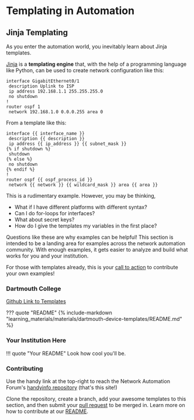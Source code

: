 # Templating in Automation

## Jinja Templating

As you enter the automation world, you inevitably learn about Jinja templates.

[Jinja](https://jinja.palletsprojects.com/) is a **templating engine** that, with the help of a programming language like Python, can be used to create network configuration like this:

```
interface GigabitEthernet0/1
 description Uplink to ISP
 ip address 192.168.1.1 255.255.255.0
 no shutdown
!
router ospf 1
 network 192.168.1.0 0.0.0.255 area 0
```

From a template like this:

```
interface {{ interface_name }}
 description {{ description }}
 ip address {{ ip_address }} {{ subnet_mask }}
{% if shutdown %}
 shutdown
{% else %}
 no shutdown
{% endif %}
!
router ospf {{ ospf_process_id }}
 network {{ network }} {{ wildcard_mask }} area {{ area }}
```

This is a rudimentary example. However, you may be thinking,
- What if I have different platforms with different syntax?
- Can I do for-loops for interfaces?
- What about secret keys?
- How do I give the templates my variables in the first place?

Questions like these are why examples can be helpful! This section is intended to be a landing area for examples across the network automation community. With enough examples, it gets easier to analyze and build what works for you and your institution.

For those with templates already, this is your [call to action](#contributing) to contribute your own examples!

### Dartmouth College

[Github Link to Templates](https://github.com/Network-Automation-Forum/handyinfo/tree/main/docs/learning_materials/materials/dartmouth-device-templates)

??? quote "README"
    {%
    include-markdown "learning_materials/materials/dartmouth-device-templates/README.md" 
    %}


### Your Institution Here

!!! quote "Your README"
    Look how cool you'll be.

### Contributing

Use the handy link at the top-right to reach the Network Automation Forum's [handyinfo repository](https://github.com/Network-Automation-Forum/handyinfo) (that's this site!)

Clone the repository, create a branch, add your awesome templates to this section, and then submit your [pull request](https://docs.github.com/en/pull-requests/collaborating-with-pull-requests/proposing-changes-to-your-work-with-pull-requests/creating-a-pull-request) to be merged in. Learn more on how to contribute at our [README](https://github.com/Network-Automation-Forum/handyinfo/tree/main).